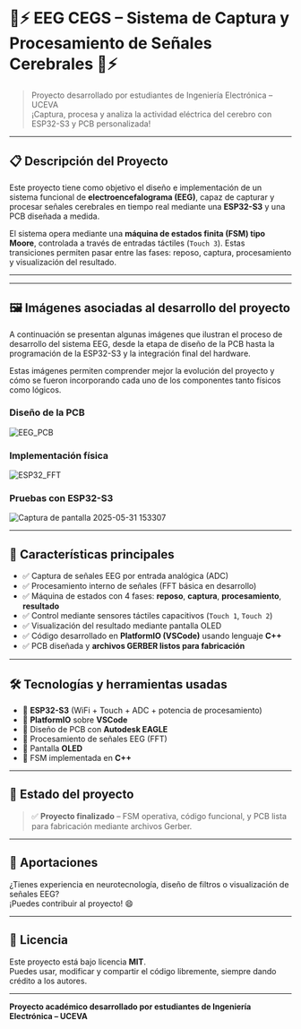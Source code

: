 # 🧠⚡ EEG CEGS – Sistema de Captura y Procesamiento de Señales Cerebrales 🧠⚡

> Proyecto desarrollado por estudiantes de Ingeniería Electrónica – UCEVA  
> ¡Captura, procesa y analiza la actividad eléctrica del cerebro con ESP32-S3 y PCB personalizada!

---

## 📋 Descripción del Proyecto

Este proyecto tiene como objetivo el diseño e implementación de un sistema funcional de **electroencefalograma (EEG)**, capaz de capturar y procesar señales cerebrales en tiempo real mediante una **ESP32-S3** y una PCB diseñada a medida.

El sistema opera mediante una **máquina de estados finita (FSM) tipo Moore**, controlada a través de entradas táctiles (`Touch 3`). Estas transiciones permiten pasar entre las fases: reposo, captura, procesamiento y visualización del resultado.

---



---

## 🖼️ Imágenes asociadas al desarrollo del proyecto

A continuación se presentan algunas imágenes que ilustran el proceso de desarrollo del sistema EEG, desde la etapa de diseño de la PCB hasta la programación de la ESP32-S3 y la integración final del hardware.

Estas imágenes permiten comprender mejor la evolución del proyecto y cómo se fueron incorporando cada uno de los componentes tanto físicos como lógicos.

### Diseño de la PCB

![EEG_PCB](https://github.com/user-attachments/assets/cf16b983-8e7f-4a75-8311-91af731f5f32)

### Implementación física

![ESP32_FFT](https://github.com/user-attachments/assets/c1f6f97e-029d-485d-85c3-90b580b70a7e)

### Pruebas con ESP32-S3

![Captura de pantalla 2025-05-31 153307](https://github.com/user-attachments/assets/c6e89321-6307-485e-95c0-b0126e7185db)

---

## 🧩 Características principales

- ✅ Captura de señales EEG por entrada analógica (ADC)
- ✅ Procesamiento interno de señales (FFT básica en desarrollo)
- ✅ Máquina de estados con 4 fases: **reposo**, **captura**, **procesamiento**, **resultado**
- ✅ Control mediante sensores táctiles capacitivos (`Touch 1`, `Touch 2`)
- ✅ Visualización del resultado mediante pantalla OLED
- ✅ Código desarrollado en **PlatformIO (VSCode)** usando lenguaje **C++**
- ✅ PCB diseñada y **archivos GERBER listos para fabricación**

---

## 🛠️ Tecnologías y herramientas usadas

- 🔹 **ESP32-S3** (WiFi + Touch + ADC + potencia de procesamiento)
- 🔹 **PlatformIO** sobre **VSCode**
- 🔹 Diseño de PCB con **Autodesk EAGLE**
- 🔹 Procesamiento de señales EEG (FFT)
- 🔹 Pantalla **OLED**
- 🔹 FSM implementada en **C++**

---

## 🚀 Estado del proyecto

> ✅ **Proyecto finalizado** – FSM operativa, código funcional, y PCB lista para fabricación mediante archivos Gerber.

---

## 🤝 Aportaciones

¿Tienes experiencia en neurotecnología, diseño de filtros o visualización de señales EEG?  
¡Puedes contribuir al proyecto! 😄

---

## 📜 Licencia

Este proyecto está bajo licencia **MIT**.  
Puedes usar, modificar y compartir el código libremente, siempre dando crédito a los autores.

---

**Proyecto académico desarrollado por estudiantes de Ingeniería Electrónica – UCEVA**
